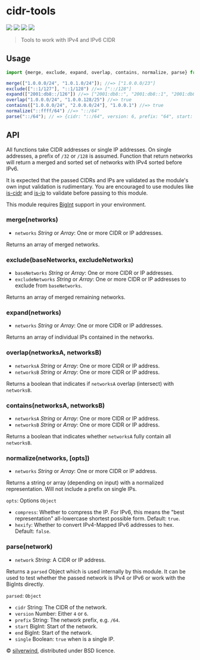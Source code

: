 # cidr-tools
[![](https://img.shields.io/npm/v/cidr-tools.svg?style=flat)](https://www.npmjs.org/package/cidr-tools) [![](https://img.shields.io/npm/dm/cidr-tools.svg)](https://www.npmjs.org/package/cidr-tools) [![](https://img.shields.io/bundlephobia/minzip/cidr-tools.svg)](https://bundlephobia.com/package/cidr-tools) [![](https://packagephobia.com/badge?p=cidr-tools)](https://packagephobia.com/result?p=cidr-tools)
> Tools to work with IPv4 and IPv6 CIDR

## Usage

```js
import {merge, exclude, expand, overlap, contains, normalize, parse} from "cidr-tools";

merge(["1.0.0.0/24", "1.0.1.0/24"]); //=> ["1.0.0.0/23"]
exclude(["::1/127"], "::1/128") //=> ["::/128"]
expand(["2001:db8::/126"]) //=> ["2001:db8::", "2001:db8::1", "2001:db8::2", "2001:db8::3"]
overlap("1.0.0.0/24", "1.0.0.128/25") //=> true
contains(["1.0.0.0/24", "2.0.0.0/24"], "1.0.0.1") //=> true
normalize("::ffff/64") //=> "::/64"
parse("::/64"); // => {cidr: "::/64", version: 6, prefix: "64", start: 0n, end: 18446744073709551615n}
```

## API

All functions take CIDR addresses or single IP addresses. On single addresses, a prefix of `/32` or `/128` is assumed. Function that return networks will return a merged and sorted set of networks with IPv4 sorted before IPv6.

It is expected that the passed CIDRs and IPs are validated as the module's own input validation is rudimentary. You are encouraged to use modules like [is-cidr](https://github.com/silverwind/is-cidr) and [is-ip](https://github.com/sindresorhus/is-ip) to validate before passing to this module.

This module requires [BigInt](https://developer.mozilla.org/en-US/docs/Web/JavaScript/Reference/Global_Objects/BigInt#browser_compatibility) support in your environment.

### merge(networks)

- `networks` *String* or *Array*: One or more CIDR or IP addresses.

Returns an array of merged networks.

### exclude(baseNetworks, excludeNetworks)

- `baseNetworks` *String* or *Array*: One or more CIDR or IP addresses.
- `excludeNetworks` *String* or *Array*: One or more CIDR or IP addresses to exclude from `baseNetworks`.

Returns an array of merged remaining networks.

### expand(networks)

- `networks` *String* or *Array*: One or more CIDR or IP addresses.

Returns an array of individual IPs contained in the networks.

### overlap(networksA, networksB)

- `networksA` *String* or *Array*: One or more CIDR or IP address.
- `networksB` *String* or *Array*: One or more CIDR or IP address.

Returns a boolean that indicates if `networksA` overlap (intersect) with `networksB`.

### contains(networksA, networksB)

- `networksA` *String* or *Array*: One or more CIDR or IP address.
- `networksB` *String* or *Array*: One or more CIDR or IP address.

Returns a boolean that indicates whether `networksA` fully contain all `networksB`.

### normalize(networks, [opts])

- `networks` *String* or *Array*: One or more CIDR or IP address.

Returns a string or array (depending on input) with a normalized representation. Will not include a prefix on single IPs.

`opts`: Options `Object`
  - `compress`: Whether to compress the IP. For IPv6, this means the "best representation" all-lowercase shortest possible form. Default: `true`.
  - `hexify`: Whether to convert IPv4-Mapped IPv6 addresses to hex. Default: `false`.

### parse(network)

- `network` *String*: A CIDR or IP address.

Returns a `parsed` Object which is used internally by this module. It can be used to test whether the passed network is IPv4 or IPv6 or work with the BigInts directly.

`parsed`: `Object`
  - `cidr` String: The CIDR of the network.
  - `version` Number: Either `4` or `6`.
  - `prefix` String: The network prefix, e.g. `/64`.
  - `start` BigInt: Start of the network.
  - `end` BigInt: Start of the network.
  - `single` Boolean: `true` when is a single IP.


© [silverwind](https://github.com/silverwind), distributed under BSD licence.
